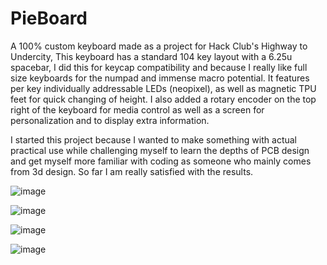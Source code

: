 # PieBoard

A 100% custom keyboard made as a project for Hack Club's Highway to Undercity,
This keyboard has a standard 104 key layout with a 6.25u spacebar, I did this for keycap compatibility and because I really like full size keyboards for the numpad and immense macro potential. It features per key individually addressable LEDs (neopixel), as well as magnetic TPU feet for quick changing of height. I also added a rotary encoder on the top right of the keyboard for media control as well as a screen for personalization and to display extra information.

I started this project because I wanted to make something with actual practical use while challenging myself to learn the depths of PCB design and get myself more familiar with coding as someone who mainly comes from 3d design. So far I am really satisfied with the results.

![image](https://github.com/user-attachments/assets/0fdcb96a-4eba-498a-8c2e-01f926356701)

![image](https://github.com/user-attachments/assets/13c57975-325b-44fe-a202-be1dd8de9da1)

![image](https://github.com/user-attachments/assets/3ebd68a2-3422-4ab2-8265-6e193ea580f5)

![image](https://github.com/user-attachments/assets/6fbcac67-30e9-40c5-92e9-0900ace2084a)
